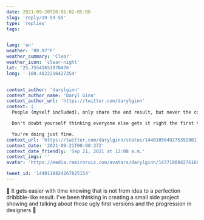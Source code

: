 ```yaml
---
date: 2021-09-20T20:01:02-05:00
slug: 'reply/19-59-55'
type: 'replies'
tags:


lang: 'en'
weather: '89.97°F'
weather_summary: 'Clear'
weather_icon: 'clear-night'
lat: '25.75541651070476'
long: '-100.4022216427354'


context_author: 'darylginn'
context_author_name: 'Daryl Ginn'
context_author_url: 'https://twitter.com/darylginn'
context: |
  People (myself included), only share the end result, but never the countless revisions and terrible concepts it took them to get there.

  Don't doubt yourself thinking everyone else gets it right the first time but you.

  You're doing just fine.
context_url: 'https://twitter.com/darylginn/status/1440105649275392001?s=12'
context_date: '2021-09-21T00:08:37Z'
context_date_friendly: 'Sep 21, 2021 at 12:08 a.m.'
context_imgs: ''
avatar: 'https://media.ramiroruiz.com/avatars/darylginn/1437180042761605123/F3Lzkoyi_bigger.jpg'

tweet_id: '1440118824267825154'
---
```

💯 It gets easier with time knowing that is not from idea to a perfection dribbble-like result.
I've been thinking in creating a small side project showing and talking about those ugly first versions and the progression in designers 🤔